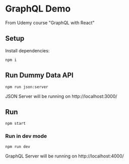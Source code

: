 # GraphQL Demo

From Udemy course "GraphQL with React"

## Setup

Install dependencies:

`npm i`

## Run Dummy Data API

`npm run json:server`

JSON Server will be running on http://localhost:3000/

## Run

`npm start`

### Run in dev mode

`npm run dev`

GraphQL Server will be running on http://localhost:4000/


